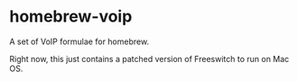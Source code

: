 homebrew-voip
=============

A set of VoIP formulae for homebrew.

Right now, this just contains a patched version of Freeswitch to run on Mac OS.
